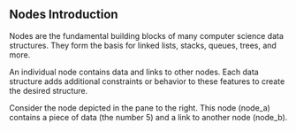 ## Nodes Introduction

Nodes are the fundamental building blocks of many computer science data structures. They form the basis for linked lists, stacks, queues, trees, and more.

An individual node contains data and links to other nodes. Each data structure adds additional constraints or behavior to these features to create the desired structure.

Consider the node depicted in the pane to the right. This node (node_a) contains a piece of data (the number 5) and a link to another node (node_b).
